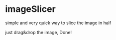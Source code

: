 # imageSlicer
simple and very quick way to slice the image in half

just drag&drop the image, Done!

